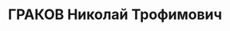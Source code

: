 ---
title: ГРАКОВ Николай Трофимович
description: "Род. в 1908, Могилевская губ., белорус, обр.: высшее. Проживал: г. Минусинск.\
  \ Ссыльный. Работал прорабом \n  Арестован 16.09.1936. Обв.: террористическая деятельность.\
  \ Приговор: ВК ВС СССР, 20.04.1937 – ВМН. Расстрелян 20.04.1937, в г. Красноярске.\
  \ \n  Реабилитирован ВК ВС СССР 24.09.1959"
---